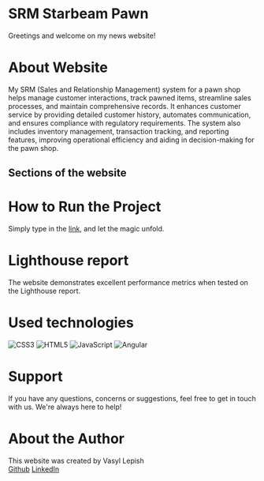 # SRM Starbeam Pawn

Greetings and welcome on my news website!

# About Website

My SRM (Sales and Relationship Management) system for a pawn shop helps manage customer interactions, track pawned items, streamline sales processes, and maintain comprehensive records. It enhances customer service by providing detailed customer history, automates communication, and ensures compliance with regulatory requirements. The system also includes inventory management, transaction tracking, and reporting features, improving operational efficiency and aiding in decision-making for the pawn shop.

## Sections of the website

# How to Run the Project

Simply type in the [link](https://alessioitaliano.github.io/starbeam-pawn-frontend/), and let
the magic unfold.

# Lighthouse report

The website demonstrates excellent performance metrics when tested on the
Lighthouse report.

# Used technologies

![CSS3](https://img.shields.io/badge/css3-%231572B6.svg?style=for-the-badge&logo=css3&logoColor=white)
![HTML5](https://img.shields.io/badge/html5-%23E34F26.svg?style=for-the-badge&logo=html5&logoColor=white)
![JavaScript](https://img.shields.io/badge/javascript-%23323330.svg?style=for-the-badge&logo=javascript&logoColor=%23F7DF1E)
![Angular](https://img.shields.io/badge/angular-%23DD0031.svg?style=for-the-badge&logo=angular&logoColor=white)

# Support

If you have any questions, concerns or suggestions, feel free to get in touch
with us. We're always here to help!

# About the Author

This website was created by Vasyl Lepish  
[Github](https://github.com/AlessioItaliano)
[LinkedIn](https://www.linkedin.com/in/vasyl-lepish/)
